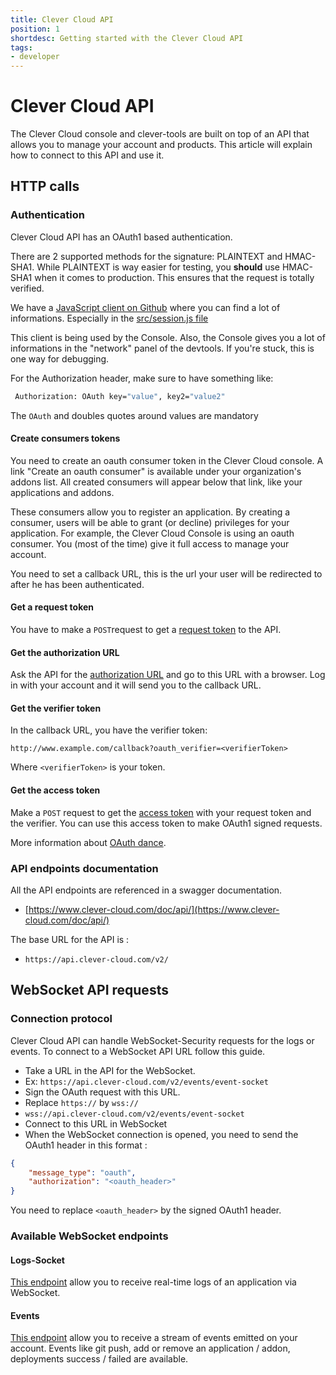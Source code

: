```yaml
---
title: Clever Cloud API
position: 1
shortdesc: Getting started with the Clever Cloud API
tags:
- developer
---
```

# Clever Cloud API

The Clever Cloud console and clever-tools are built on top of an API that
allows you to manage your account and products. This article will explain how
to connect to this API and use it.

## HTTP calls

### **Authentication**

Clever Cloud API has an OAuth1 based authentication.

There are 2 supported methods for the signature: PLAINTEXT and HMAC-SHA1.
While PLAINTEXT is way easier for testing, you **should** use HMAC-SHA1
when it comes to production. This ensures that the request is totally verified.

We have a [JavaScript client on Github](https://github.com/CleverCloud/clever-client.js)
where you can find a lot of informations.
Especially in the [src/session.js file](https://github.com/CleverCloud/clever-client.js/blob/master/src/session.js)

This client is being used by the Console. Also, the Console gives you a lot
of informations in the "network" panel of the devtools. If you're stuck, this
is one way for debugging.

For the Authorization header, make sure to have something like:
```bash
 Authorization: OAuth key="value", key2="value2"
```
The ``OAuth`` and doubles quotes around values are mandatory
#### **Create consumers tokens**

You need to create an oauth consumer token in the Clever Cloud console.
A link "Create an oauth consumer" is available under your organization's
addons list. All created consumers will appear below that link, like your
applications and addons.

These consumers allow you to register an application. By creating a consumer,
users will be able to grant (or decline) privileges for your application.
For example, the Clever Cloud Console is using an oauth consumer.
You (most of the time) give it full access to manage your account.

You need to set a callback URL, this is the url your user will be redirected to
after he has been authenticated.

#### **Get a request token**

You have to make a `POST`request to get a
[request token](https://www.clever-cloud.com/doc/api/#!/oauth/oauth_request_token_post)
to the API.

#### **Get the authorization URL**

Ask the API for the [authorization URL](https://www.clever-cloud.com/doc/api/#!/oauth/oauth_authorize_get)
and go to this URL with a browser. Log in with your account and it will send you
to the callback URL.

#### **Get the verifier token**

In the callback URL, you have the verifier token:

`http://www.example.com/callback?oauth_verifier=<verifierToken>`

Where `<verifierToken>` is your token.

#### **Get the access token**
Make a `POST`  request to get the
[access token](https://www.clever-cloud.com/doc/api/#!/oauth/oauth_access_token_post)
 with your request token and the verifier.
You can use this access token to make OAuth1 signed requests.

More information about [OAuth dance](http://oauth.net/core/1.0/#anchor9).

### **API endpoints documentation**

All the API endpoints are referenced in a swagger documentation.

 * [https://www.clever-cloud.com/doc/api/](https://www.clever-cloud.com/doc/api/)

The base URL for the API is :

 * `https://api.clever-cloud.com/v2/`

## WebSocket API requests

### **Connection protocol**

Clever Cloud API can handle WebSocket-Security requests for the logs or events.
To connect to a WebSocket API URL follow this guide.

 * Take a URL in the API for the WebSocket.
 * Ex: `https://api.clever-cloud.com/v2/events/event-socket`
 * Sign the OAuth request with this URL.
 * Replace `https://` by `wss://`
 * `wss://api.clever-cloud.com/v2/events/event-socket`
 * Connect to this URL in WebSocket
 * When the WebSocket connection is opened, you need to send the OAuth1 header in
this format :
```json
{
	"message_type": "oauth",
	"authorization": "<oauth_header>"
}
```
You need to replace `<oauth_header>` by the signed OAuth1 header.

### **Available WebSocket endpoints**

#### **Logs-Socket**

[This endpoint](https://www.clever-cloud.com/doc/api/#!/logs/logs_logs-socket_appId_get)
allow you to receive real-time logs of an application via WebSocket.

#### **Events**
[This endpoint](https://www.clever-cloud.com/doc/api/#!/events/events_event-socket_get)
allow you to receive a stream of events emitted on your account.
Events like git push, add or remove an application / addon, deployments success / failed
are available.
